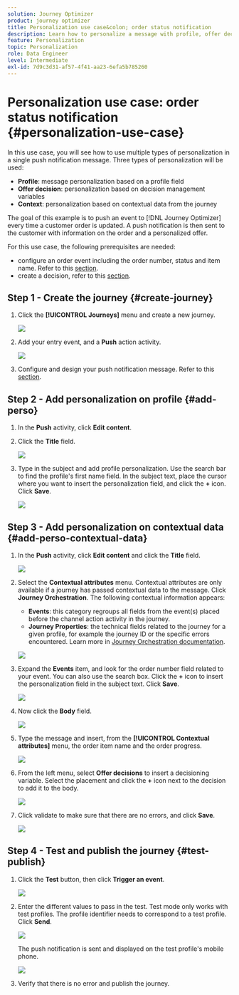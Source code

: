 ```yaml
---
solution: Journey Optimizer
product: journey optimizer
title: Personalization use case&colon; order status notification
description: Learn how to personalize a message with profile, offer decision, and context information.
feature: Personalization
topic: Personalization
role: Data Engineer
level: Intermediate
exl-id: 7d9c3d31-af57-4f41-aa23-6efa5b785260
---
```

# Personalization use case: order status notification {#personalization-use-case}

In this use case, you will see how to use multiple types of personalization in a single push notification message. Three types of personalization will be used:

* **Profile**: message personalization based on a profile field
* **Offer decision**: personalization based on decision management variables
* **Context**: personalization based on contextual data from the journey

The goal of this example is to push an event to [!DNL Journey Optimizer] every time a customer order is updated. A push notification is then sent to the customer with information on the order and a personalized offer.

For this use case, the following prerequisites are needed:

* configure an order event including the order number, status and item name. Refer to this [section](../event/about-events.md).
* create a decision, refer to this [section](../offers/offer-activities/create-offer-activities.md).

## Step 1 - Create the journey {#create-journey}

1. Click the **[!UICONTROL Journeys]** menu and create a new journey.

   ![](assets/perso-uc4.png)

1. Add your entry event, and a **Push** action activity.

   ![](assets/perso-uc5.png)

1. Configure and design your push notification message. Refer to this [section](../push/create-push.md).

## Step 2 - Add personalization on profile {#add-perso}

1. In the **Push** activity, click **Edit content**.

1. Click the **Title** field.

   ![](assets/perso-uc2.png)

1. Type in the subject and add profile personalization. Use the search bar to find the profile's first name field. In the subject text, place the cursor where you want to insert the personalization field, and click the **+** icon. Click **Save**.

   ![](assets/perso-uc3.png)

## Step 3 - Add personalization on contextual data {#add-perso-contextual-data}

1. In the **Push** activity, click **Edit content** and click the **Title** field.

   ![](assets/perso-uc9.png)

1. Select the **Contextual attributes** menu. Contextual attributes are only available if a journey has passed contextual data to the message. Click **Journey Orchestration**. The following contextual information appears:

   * **Events**: this category regroups all fields from the event(s) placed before the channel action activity in the journey.
   * **Journey Properties**: the technical fields related to the journey for a given profile, for example the journey ID or the specific errors encountered. Learn more in [Journey Orchestration documentation](../building-journeys/expression/journey-properties.md).

   ![](assets/perso-uc10.png)

1. Expand the **Events** item, and look for the order number field related to your event. You can also use the search box. Click the **+** icon to insert the personalization field in the subject text. Click **Save**.

   ![](assets/perso-uc11.png)

1. Now click the **Body** field.

   ![](assets/perso-uc12.png)

1. Type the message and insert, from the **[!UICONTROL Contextual attributes]** menu, the order item name and the order progress. 

   ![](assets/perso-uc13.png)

1. From the left menu, select **Offer decisions** to insert a decisioning variable. Select the placement and click the **+** icon next to the decision to add it to the body.  

   ![](assets/perso-uc14.png)

1. Click validate to make sure that there are no errors, and click **Save**.

   ![](assets/perso-uc15.png)

## Step 4 - Test and publish the journey {#test-publish}

1. Click the **Test** button, then click **Trigger an event**.

   ![](assets/perso-uc17.png)

1. Enter the different values to pass in the test. Test mode only works with test profiles. The profile identifier needs to correspond to a test profile. Click **Send**.

   ![](assets/perso-uc18.png)

   The push notification is sent and displayed on the test profile's mobile phone.

    ![](assets/perso-uc19.png)

1. Verify that there is no error and publish the journey.
